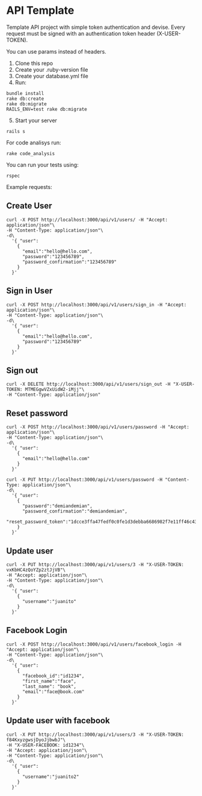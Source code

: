 API Template
==============

Template API project with simple token authentication and devise. Every request must be signed with an authentication token header (X-USER-TOKEN).

You can use params instead of headers.

1.  Clone this repo
2.  Create your .ruby-version file
3.  Create your database.yml file
4.  Run:

  ```
  bundle install
  rake db:create
  rake db:migrate
  RAILS_ENV=test rake db:migrate
  ```
5. Start your server

  ```
  rails s
  ```

For code analisys run:
```
rake code_analysis
```

You can run your tests using:
```
rspec
```


Example requests:

Create User
--------------
```
curl -X POST http://localhost:3000/api/v1/users/ -H "Accept: application/json"\
-H "Content-Type: application/json"\
-d\
  '{ "user":
    {
      "email":"hello@hello.com",
      "password":"123456789",
      "password_confirmation":"123456789"
    }
  }'
```
Sign in User
--------------
```
curl -X POST http://localhost:3000/api/v1/users/sign_in -H "Accept: application/json"\
-H "Content-Type: application/json"\
-d\
  '{ "user":
    { 
      "email":"hello@hello.com",
      "password":"123456789"
    }
  }'
```
Sign out
--------------
```
curl -X DELETE http://localhost:3000/api/v1/users/sign_out -H "X-USER-TOKEN: MTMEGgwVZxUidW2-iMjj"\
-H "Content-Type: application/json"
```
Reset password
--------------
```
curl -X POST http://localhost:3000/api/v1/users/password -H "Accept: application/json"\
-H "Content-Type: application/json"\
-d\
  '{ "user":
    {
      "email":"hello@hello.com"
    }
  }'
```
```
curl -X PUT http://localhost:3000/api/v1/users/password -H "Content-Type: application/json"\
-d\
  '{ "user":
    {
      "password":"demiandemian",
      "password_confirmation":"demiandemian",
      "reset_password_token":"1dcce3ffa47fedf0c0fe1d3debba6686982f7e11ff46c43fbcdabd5d7eabadaa"
    }
  }'
```
Update user
--------------
```
curl -X PUT http://localhost:3000/api/v1/users/3 -H "X-USER-TOKEN: vxKbHC4zQoYZp2ztJjVB"\
-H "Accept: application/json"\
-H "Content-Type: application/json"\
-d\ 
  '{ "user":
    {
      "username":"juanito"
    }
  }'
```

Facebook Login
--------------
```
curl -X POST http://localhost:3000/api/v1/users/facebook_login -H "Accept: application/json"\
-H "Content-Type: application/json"\
-d\
  '{ "user":
    {
      "facebook_id":"id1234",
      "first_name":"face",
      "last_name": "book",
      "email":"face@book.com"
    }
  }'
```

Update user with facebook
--------------
```
curl -X PUT http://localhost:3000/api/v1/users/3 -H "X-USER-TOKEN: f84KxyzgwsjDyoJjbwbJ"\
-H "X-USER-FACEBOOK: id1234"\
-H "Accept: application/json"\
-H "Content-Type: application/json"\
-d\
  '{ "user":
    {
      "username":"juanito2"
    }
  }'
```
